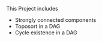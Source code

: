  This Project includes
 * Strongly connected components 
 * Toposort in a DAG 
 * Cycle existence in a DAG
